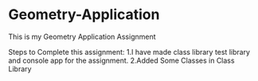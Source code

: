 # Geometry-Application
This is my Geometry Application Assignment

Steps to Complete this assignment:
1.I have made class library test library and console app for the assignment.
2.Added Some Classes in Class Library